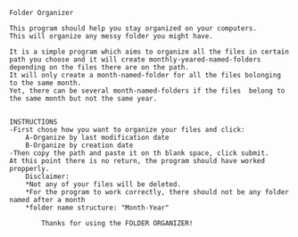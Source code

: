     Folder Organizer                                          

    This program should help you stay organized on your computers.
    This will organize any messy folder you might have.

    It is a simple program which aims to organize all the files in certain path you choose and it will create monthly-yeared-named-folders depending on the files there are on the path.
    It will only create a month-named-folder for all the files bolonging to the same month. 
    Yet, there can be several month-named-folders if the files  belong to the same month but not the same year.


    INSTRUCTIONS
    -First chose how you want to organize your files and click:
        A-Organize by last modification date 
        B-Organize by creation date
    -Then copy the path and paste it on th blank space, click submit.
    At this point there is no return, the program should have worked propperly.
        Disclaimer:
        *Not any of your files will be deleted.
        *For the program to work correctly, there should not be any folder named after a month
        *folder name structure: "Month-Year"

            Thanks for using the FOLDER ORGANIZER!
